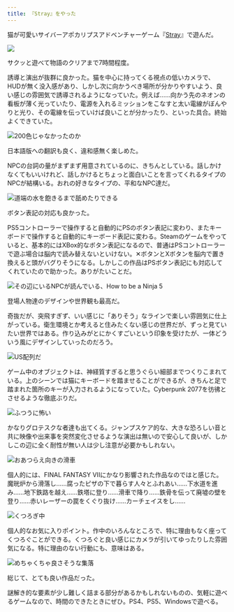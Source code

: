 ```yaml
---
title: 『Stray』をやった
---
```

猫が可愛いサイバーアポカリプスアドベンチャーゲーム『[Stray](https://store.steampowered.com/app/1332010/Stray/?l=japanese)』で遊んだ。

![](https://lh3.googleusercontent.com/nT7fbiyUIuHXE4fX6mgl8l2DzbgF4os2TIyskyoKEISXnaMo7WQwHv1LQNCJlX1U2Z06Z_RW-GZBX49UdboQ5MaMx9S5deuxZtp2FbCe2m9JZquyjos_CZzkSSGSrxwI91rJgN9Tvtp3Fy6e7HXM16uNk9pqmGCXb3pGHC4XeaV06bq4h0PxRfBLQg)

サクッと遊べて物語のクリアまで7時間程度。

誘導と演出が抜群に良かった。猫を中心に持ってくる視点の低いカメラで、HUDが無く没入感があり、しかし次に向かうべき場所が分かりやすいよう、良い感じの雰囲気で誘導されるようになっていた。例えば……向かう先のネオンの看板が薄く光っていたり、電源を入れるミッションをこなすと太い電線がぼんやりと光り、その電線を伝っていけば良いことが分かったり、といった具合。終始よくできていた。

![](https://lh4.googleusercontent.com/CeiE-3uQTIGej4qT4byfMaMi-BzgfA3NCPvzNpuLktetH-BnpGtgh-bDA8DkzuUwR6CZDf-ZB3YSRU1fMvw1i1aLFDOCa6gn4FJuKACYwWjL2D4gfIplBh4ICy4YMVqJbFEkAiaiFZ27CfWevERgciHxhS6VyGwu8B4Lalu1YDFJC4RopWm5YUoqeg "200色じゃなかったのか")

日本語版への翻訳も良く、違和感無く楽しめた。

NPCの台詞の量がまずまず用意されているのに、きちんとしている。話しかけなくてもいいけれど、話しかけるとちょっと面白いことを言ってくれるタイプのNPCが結構いる。おれの好きなタイプの、平和なNPC達だ。

![](https://lh6.googleusercontent.com/MItOmC5RGMKnsVTWBbnHOmXSPqdpMBiWYWBdnaPpYmaVNOQ2dsvHoYMrXoLESTVH5F8T6-Ay_zDslG8t6rL90vjylXtbCiqTHAwIuD9ixBe3mzh6C70f0Faub1OlwCrTO78TGy2CIVnf4nQoek8cDoPMTkYdX8_tFSJ2e48fXErusW-DgukGk916yg "道端の水を飽きるまで舐めたりできる")

ボタン表記の対応も良かった。

PS5コントローラーで操作すると自動的にPSのボタン表記に変わり、またキーボードで操作すると自動的にキーボード表記に変わる。Steamのゲームをやっていると、基本的にはXBox的なボタン表記になるので、普通はPSコントローラーで遊ぶ場合は脳内で読み替えないといけない。✕ボタンとXボタンを脳内で置き換えると頭がバグりそうになる。しかしこの作品はPSボタン表記にも対応してくれていたので助かった。ありがたいことだ。

![](https://lh4.googleusercontent.com/seb0mxLzAG6A1c-_LbJUsPtfnJ8vMQuZX2S5LackD_hz0reF7gvhtnZV9zO8404vMAXuO0oWC-JJVXRodv5eKjJYfPzRq3at_5m_llB1GEZ8bO6lVi7yHkCVgVYOBzXwZgGyj_2hPczxbqhCu_4LonPdCP1QwDcjkS8EhbEB_Lx6YU8qScHbFy7DCg "その辺にいるNPCが読んでいる、How to be a Ninja 5")

登場人物達のデザインや世界観も最高だ。

奇抜だが、突飛すぎず、いい感じに「ありそう」なラインで楽しい雰囲気に仕上がっている。衛生環境とか考えると住みたくない感じの世界だが、ずっと見ていたい世界ではある。作り込みがとにかくすごいという印象を受けたが、一体どういう風にデザインしていったのだろう。

![](https://lh3.googleusercontent.com/LlE7IYCGETHNftJ59yDQ7Mqezdi7iyFzca3BrdNQuF-0L4F5NKBuYTYeLggvde9kMFEWDuHZQ_nrPNISAD6DKQiUTfQNhNc1cCxvLF3mZhLIuRXQd7yivPDHQbOM6lJh7zJnQdytWib1zJ4c6JaXyuj8wI0wVy0m1BeG1Ghv4-C-A3vgcAi4lwd9tg "US配列だ")

ゲーム中のオブジェクトは、神経質すぎると思うぐらい細部までつくりこまれている。上のシーンでは猫にキーボードを踏ませることができるが、きちんと足で踏まれた箇所のキーが入力されるようになっていた。Cyberpunk 2077を彷彿とさせるような徹底ぶりだ。

![](https://lh3.googleusercontent.com/nW1EYvAnbhdOhPqT6jj74m9f3EHWoUBsZKWx5SooU3BzjK6eEFuK0hb6xAqnm8QBdQVFONnTVn_mmSrJrGcRCpO7G8P-qBKeIjZ8tt1DmnxWO6-7zYQxMKY4tzbK4icV0UuER6IVldo4Cu68rZgTPD8cvNcVVfe990028_uFuMiYJ18HwgabAnUBng "ふつうに怖い")

かなりグロテスクな者達も出てくる。ジャンプスケア的な、大きな恐ろしい音と共に映像や出来事を突然変化させるような演出は無いので安心して良いが、しかしこの辺に全く耐性が無い人は少し注意が必要かもしれない。

![](https://lh3.googleusercontent.com/8TT9nCe5aTJcWqzRivbuE5xUrH8IP1sMsDPu0EE2UI4ITMCw4NAm4gU0ajLcL9MNZRHrUODQ12NjiwgieUYqxVhR6FtW7O7l0li1K7ou76zUjchDZiUs0sM5EYXYZQhIkfx1VI1Co5xnKAX41sOm6mk_vGYI6cDAJJ_Q_2cEQU22KtgOO_pZryuFzg "おあつらえ向きの滑車")

個人的には、FINAL FANTASY VIIにかなり影響された作品なのではと感じた。魔晄炉から滑落し……腐ったピザの下で暮らす人々とふれあい……下水道を進み……地下鉄路を越え……鉄塔に登り……滑車で降り……鉄骨を伝って廃墟の壁を登り……赤いレーザーの罠をくぐり抜け……カーチェイスをし……

![](https://lh6.googleusercontent.com/G_IDXJNp-F5CTIVp7MGMdYu4c4hHVfr4DzTSr9c7QQsbNWx_nUHajIj1lENv26ulFQuyKDkTh18xk-K1XYi94T3Jt7OmP-aYIA0H6Z3-p3KdgXgcmB_mYcEkYb60Sk9D5z4RCf_sIqP5m35AwbO5Fv0JYQdd3pEvMSSfLhj_pzJ9YJZGEtDQPwOeNw "くつろぎ中")

個人的なお気に入りポイント。作中のいろんなところで、特に理由もなく座ってくつろぐことができる。くつろぐと良い感じにカメラが引いてゆったりした雰囲気になる。特に理由のない行動にも、意味はある。

![](https://lh6.googleusercontent.com/ltZPnxrfxwisfNrvmGyxsQBLLHGUI86pVhADirOMLy5A0j0fQZkgxb3QjAXE8wNtePxMPl318yav_ta0xxCv0yxtgFfRDc9y8DkEv4xm3yNidv8vmPwguS2--bSwJSDp-zYpv-a5HyWdZafFpNmVXjJETuYEycnkHSJmB7tDIUXRuq4Wwg9zlWVeZQ "めちゃくちゃ良さそうな集落")

総じて、とても良い作品だった。

謎解き的な要素が少し難しく詰まる部分があるかもしれないものの、気軽に遊べるゲームなので、時間のできたときにぜひ。PS4、PS5、Windowsで遊べる。
